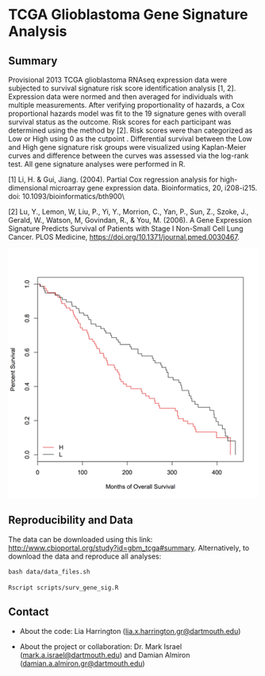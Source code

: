 # TCGA Glioblastoma Gene Signature Analysis 

## Summary

Provisional 2013 TCGA glioblastoma RNAseq expression data were subjected to survival 
signature risk score identification analysis [1, 2]. Expression data were normed and 
then averaged for individuals with multiple measurements. After verifying proportionality
of hazards, a Cox proportional hazards model was fit to the 19 signature genes with
overall survival status as the outcome. Risk scores for each participant was determined
using the method by [2]. Risk scores were than categorized as Low or 
High using  0 as the cutpoint . Differential survival 
between the Low and High gene signature risk groups were visualized using 
Kaplan-Meier curves and difference between the curves was assessed via the log-rank test. 
All gene signature analyses were performed in R. 

[1] Li, H. \& Gui, Jiang. (2004). Partial Cox regression analysis for high-dimensional 
microarray gene expression data. Bioinformatics, 20, i208-i215. 
doi: 10.1093/bioinformatics/bth900\\

[2] Lu, Y., Lemon, W, Liu, P., Yi, Y., Morrion, C., Yan, P., Sun, Z., Szoke, J., 
Gerald, W., Watson, M, Govindan, R., \& You, M. (2006). A Gene Expression Signature 
Predicts Survival of Patients with Stage I Non-Small Cell Lung Cancer. 
PLOS Medicine, https://doi.org/10.1371/journal.pmed.0030467. 

![Survival Curve](figures/gbm_survival.png)

## Reproducibility and Data

The data can be downloaded using this link: 
http://www.cbioportal.org/study?id=gbm_tcga#summary. Alternatively, to download the data 
and reproduce all analyses: 

```
bash data/data_files.sh

Rscript scripts/surv_gene_sig.R
```
## Contact 

* About the code: Lia Harrington (lia.x.harrington.gr@dartmouth.edu)

* About the project or collaboration: Dr. Mark Israel (mark.a.israel@dartmouth.edu) 
and Damian Almiron (damian.a.almiron.gr@dartmouth.edu)